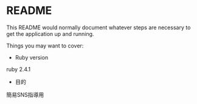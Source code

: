 # README

This README would normally document whatever steps are necessary to get the
application up and running.

Things you may want to cover:

* Ruby version

ruby 2.4.1

* 目的

簡易SNS指導用
